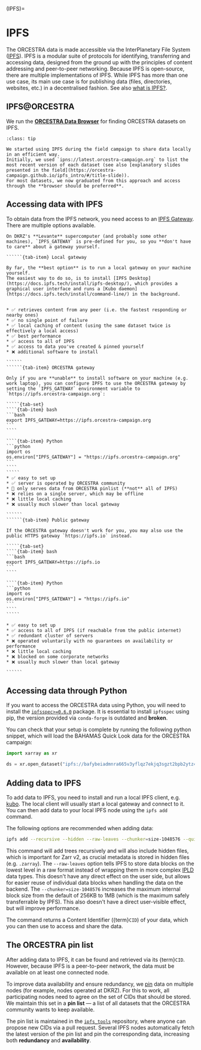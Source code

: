 (IPFS)=
# IPFS

The ORCESTRA data is made accessible via the InterPlanetary File System ([IPFS](https://docs.ipfs.tech/concepts/what-is-ipfs/)).
IPFS is a modular suite of protocols for identifying, transferring and accessing data, designed from the ground up with the principles of content addressing and peer-to-peer networking.
Because IPFS is open-source, there are multiple implementations of IPFS.
While IPFS has more than one use case, its main use case is for publishing data (files, directories, websites, etc.) in a decentralised fashion.
See also [what is IPFS?](https://docs.ipfs.tech/concepts/what-is-ipfs/).

## IPFS@ORCESTRA

We run the [**ORCESTRA Data Browser**](https://browser.orcestra-campaign.org) for finding ORCESTRA datasets on IPFS.

```{admonition} Historic note
:class: tip

We started using IPFS during the field campaign to share data locally in an efficient way.
Initially, we used `ipns://latest.orcestra-campaign.org` to list the most recent version of each dataset (see also [explanatory slides presented in the field](https://orcestra-campaign.github.io/ipfs_intro/#/title-slide)).
For most datasets, we now graduated from this approach and access through the **browser should be preferred**.
```

## Accessing data with IPFS

To obtain data from the IPFS network, you need access to an [IPFS Gateway](https://docs.ipfs.tech/concepts/ipfs-gateway).
There are multiple options available.

```{margin} On Levante
On DKRZ's **Levante** supercomputer (and probably some other machines), `IPFS_GATEWAY` is pre-defined for you, so you **don't have to care** about a gateway yourself.
```

```````{tab-set}
``````{tab-item} Local gateway

By far, the **best option** is to run a local gateway on your machine yourself.
The easiest way to do so, is to install [IPFS Desktop](https://docs.ipfs.tech/install/ipfs-desktop/), which provides a graphical user interface and runs a [Kubo daemon](https://docs.ipfs.tech/install/command-line/) in the background.


* ✅ retrieves content from any peer (i.e. the fastest responding or nearby ones)
* ✅ no single point of failure
* ✅ local caching of content (using the same dataset twice is effectively a local access)
* ✅ best performance
* ✅ access to all of IPFS
* ✅ access to data you've created & pinned yourself
* ❌ additional software to install

``````
``````{tab-item} ORCESTRA gateway

Only if you are **unable** to install software on your machine (e.g. work laptop), you can configure IPFS to use the ORCESTRA gateway by setting the `IPFS_GATEWAY` environment variable to `https://ipfs.orcestra-campaign.org`:

`````{tab-set}
````{tab-item} bash
```bash
export IPFS_GATEWAY=https://ipfs.orcestra-campaign.org
```
````

````{tab-item} Python
```python
import os
os.environ["IPFS_GATEWAY"] = "https://ipfs.orcestra-campaign.org"
```
````
`````
* ✅ easy to set up
* ✅ server is operated by ORCESTRA community
* 🤔 only serves data from ORCESTRA pinlist (**not** all of IPFS)
* ❌ relies on a single server, which may be offline
* ❌ little local caching
* ❌ usually much slower than local gateway

``````
``````{tab-item} Public gateway

If the ORCESTRA gateway doesn't work for you, you may also use the public HTTPS gateway `https://ipfs.io` instead.

`````{tab-set}
````{tab-item} bash
```bash
export IPFS_GATEWAY=https://ipfs.io
```
````

````{tab-item} Python
```python
import os
os.environ["IPFS_GATEWAY"] = "https://ipfs.io"
```
````
`````

* ✅ easy to set up
* ✅ access to all of IPFS (if reachable from the public internet)
* ✅ redundant cluster of servers
* ❌ operated voluntarily with no guarantees on availability or performance
* ❌ little local caching
* ❌ blocked on some corporate networks
* ❌ usually much slower than local gateway

``````
```````

## Accessing data through Python

If you want to access the ORCESTRA data using Python, you will need to install the [`ipfsspec>=0.6.0`](http://pypi.org/project/ipfsspec/) package.
It is essential to install `ipfsspec` using pip, the version provided via `conda-forge` is outdated and **broken**.

You can check that your setup is complete by running the following python snippet, which will load the BAHAMAS Quick Look data for the ORCESTRA campaign:
```py
import xarray as xr

ds = xr.open_dataset("ipfs://bafybeiadmnra665v3yflqz7ekjq3sgzt2bpb2ytz4dsu34ggf3gxd2nn5m", engine="zarr")
```

## Adding data to IPFS

To add data to IPFS, you need to install and run a local IPFS client, e.g. [kubo](https://docs.ipfs.tech/install/command-line/).
The local client will usually start a local gateway and connect to it.
You can then add data to your local IPFS node using the `ipfs add` command.

The following options are recommended when adding data:
```sh
ipfs add --recursive --hidden --raw-leaves --chunker=size-1048576 --quieter </path/to/data>
```
This command will add trees recursively and will also include hidden files, which is important for Zarr v2, as crucial metadata is stored in hidden files (e.g. `.zarray`).
The `--raw-leaves` option tells IPFS to store data blocks on the lowest level in a raw format instead of wrapping them in more complex [IPLD](https://ipld.io) data types.
This doesn't have any direct effect on the user side, but allows for easier reuse of individual data blocks when handling the data on the backend.
The `--chunker=size-1048576` increases the maximum internal block size from the default of 256KB to 1MB (which is the maximum safely transferrable by IPFS). This also doesn't have a direct user-visible effect, but will improve performance.

The command returns a Content Identifier ({term}`CID`) of your data, which you can then use to access and share the data.

## The ORCESTRA pin list

After adding data to IPFS, it can be found and retrieved via its {term}`CID`.
However, because IPFS is a peer-to-peer network, the data must be available on at least one connected node.

To improve data availability and ensure redundancy, we [pin](https://docs.ipfs.tech/how-to/pin-files/) data on multiple nodes (for example, nodes operated at DKRZ).
For this to work, all participating nodes need to agree on the set of CIDs that should be stored.
We maintain this set in a **pin list** — a list of all datasets that the ORCESTRA community wants to keep available.

The pin list is maintained in the [`ipfs_tools`](https://github.com/orcestra-campaign/ipfs_tools) repository, where anyone can propose new CIDs via a pull request.
Several IPFS nodes automatically fetch the latest version of the pin list and pin the corresponding data, increasing both **redundancy** and **availability**.
